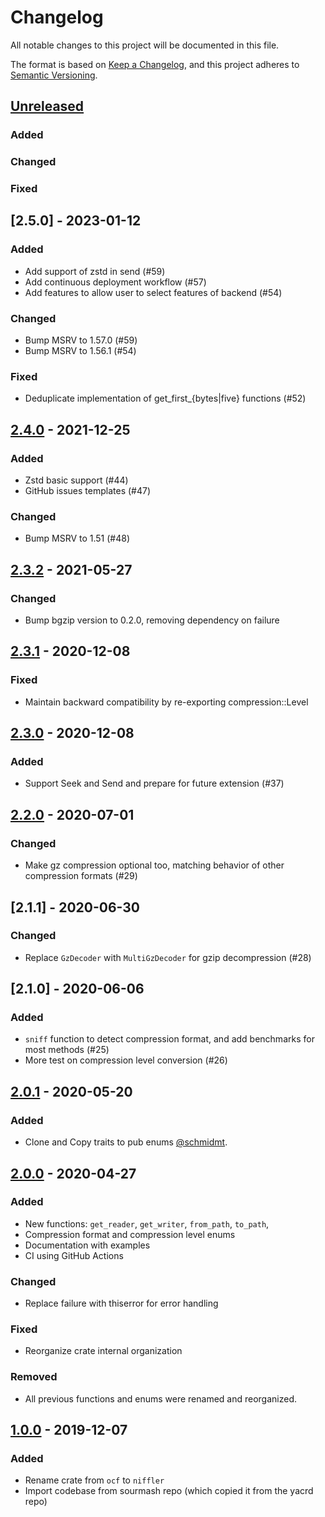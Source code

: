 # Changelog

All notable changes to this project will be documented in this file.

The format is based on [Keep a Changelog](https://keepachangelog.com/en/1.0.0/),
and this project adheres to [Semantic Versioning](https://semver.org/spec/v2.0.0.html).

## [Unreleased]

### Added


### Changed


### Fixed

## [2.5.0] - 2023-01-12

### Added

- Add support of zstd in send (#59)
- Add continuous deployment workflow (#57)
- Add features to allow user to select features of backend (#54)

### Changed

- Bump MSRV to 1.57.0 (#59)
- Bump MSRV to 1.56.1 (#54)

### Fixed

- Deduplicate implementation of get_first_{bytes|five} functions (#52)

## [2.4.0] - 2021-12-25

### Added

- Zstd basic support (#44)
- GitHub issues templates (#47)

### Changed

- Bump MSRV to 1.51 (#48)

## [2.3.2] - 2021-05-27

### Changed

- Bump bgzip version to 0.2.0, removing dependency on failure

## [2.3.1] - 2020-12-08

### Fixed

- Maintain backward compatibility by re-exporting compression::Level

## [2.3.0] - 2020-12-08

### Added

- Support Seek and Send and prepare for future extension (#37)

## [2.2.0] - 2020-07-01

### Changed

- Make gz compression optional too, matching behavior of other compression formats (#29)

## [2.1.1] - 2020-06-30

### Changed

- Replace `GzDecoder` with `MultiGzDecoder` for gzip decompression (#28)

## [2.1.0] - 2020-06-06

### Added

- `sniff` function to detect compression format, and add benchmarks for most methods (#25)
- More test on compression level conversion (#26)

## [2.0.1] - 2020-05-20

### Added

- Clone and Copy traits to pub enums [@schmidmt](https://github.com/schmidmt).

## [2.0.0] - 2020-04-27

### Added

- New functions: `get_reader`, `get_writer`, `from_path`, `to_path`,
- Compression format and compression level enums
- Documentation with examples
- CI using GitHub Actions

### Changed

- Replace failure with thiserror for error handling

### Fixed

- Reorganize crate internal organization

### Removed

- All previous functions and enums were renamed and reorganized.

## [1.0.0] - 2019-12-07

### Added

- Rename crate from `ocf` to `niffler`
- Import codebase from sourmash repo (which copied it from the yacrd repo)

[unreleased]: https://github.com/luizirber/niffler/compare/v2.4.0...HEAD
[2.4.0]: https://github.com/luizirber/niffler/compare/v2.3.2..v2.4.0
[2.3.2]: https://github.com/luizirber/niffler/compare/v2.3.1..v2.3.2
[2.3.1]: https://github.com/luizirber/niffler/compare/v2.3.0..v2.3.1
[2.3.0]: https://github.com/luizirber/niffler/compare/v2.2.0..v2.3.0
[2.2.0]: https://github.com/luizirber/niffler/compare/v2.0.1..v2.2.0
[2.0.1]: https://github.com/luizirber/niffler/compare/v2.0.0..v2.0.1
[2.0.0]: https://github.com/luizirber/niffler/compare/v1.0.0..v2.0.0
[1.0.0]: https://github.com/luizirber/niffler/releases/tag/v1.0.0
